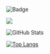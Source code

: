 ![Badge](https://cp-logo.vercel.app/atcoder/n000r111)
 
![](https://github-profile-summary-cards.vercel.app/api/cards/profile-details?username=Kimoto-Norihiro&theme=vue)
 
![GitHub Stats](https://github-readme-stats.vercel.app/api?username=Kimoto-Norihiro&show_icons=true)
 
[![Top Langs](https://github-readme-stats.vercel.app/api/top-langs/?username=Kimoto-Norihiro&layout=compact&langs_count=6)](https://github.com/anuraghazra/github-readme-stats)
